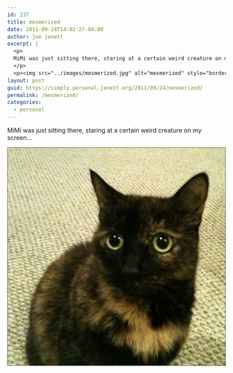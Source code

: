 ```yaml
---
id: 137
title: mesmerized
date: 2011-09-24T14:02:27-04:00
author: joe jenett
excerpt: |
  <p>
  MiMi was just sitting there, staring at a certain weird creature on my screen...
  </p>
  <p><img src="../images/mesmerized.jpg" alt="mesmerized" style="border:none;" /></p>
layout: post
guid: https://simply.personal.jenett.org/2011/09/24/mesmerized/
permalink: /mesmerized/
categories:
  - personal
---
```

MiMi was just sitting there, staring at a certain weird creature on my screen... 

<img src="../images/mesmerized.jpg" alt="mesmerized" style="border:none;" />